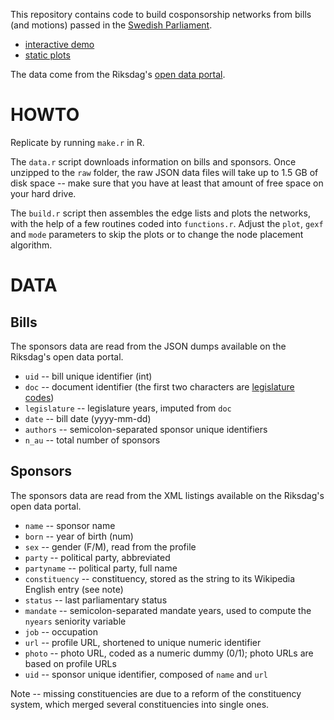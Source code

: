 This repository contains code to build cosponsorship networks from bills (and motions) passed in the [Swedish Parliament](http://www.riksdagen.se/).

- [interactive demo](http://briatte.org/riksdag)
- [static plots](http://briatte.org/riksdag/plots.html)

The data come from the Riksdag's [open data portal](http://data.riksdagen.se/).

# HOWTO

Replicate by running `make.r` in R.

The `data.r` script downloads information on bills and sponsors. Once unzipped to the `raw` folder, the raw JSON data files will take up to 1.5 GB of disk space -- make sure that you have at least that amount of free space on your hard drive.

The `build.r` script then assembles the edge lists and plots the networks, with the help of a few routines coded into `functions.r`. Adjust the `plot`, `gexf` and `mode` parameters to skip the plots or to change the node placement algorithm.

# DATA

## Bills

The sponsors data are read from the JSON dumps available on the Riksdag's open data portal.

- `uid` -- bill unique identifier (int)
- `doc` -- document identifier (the first two characters are [legislature codes](http://data.riksdagen.se/sv/sa-funkar-dokument-id))
- `legislature` -- legislature years, imputed from `doc`
- `date` -- bill date (yyyy-mm-dd)
- `authors` -- semicolon-separated sponsor unique identifiers
- `n_au` -- total number of sponsors

## Sponsors

The sponsors data are read from the XML listings available on the Riksdag's open data portal.

- `name` -- sponsor name
- `born` -- year of birth (num)
- `sex` -- gender (F/M), read from the profile
- `party` -- political party, abbreviated
- `partyname` -- political party, full name
- `constituency` -- constituency, stored as the string to its Wikipedia English entry (see note)
- `status` -- last parliamentary status
- `mandate` -- semicolon-separated mandate years, used to compute the `nyears` seniority variable
- `job` -- occupation
- `url` -- profile URL, shortened to unique numeric identifier
- `photo` -- photo URL, coded as a numeric dummy (0/1); photo URLs are based on profile URLs
- `uid` -- sponsor unique identifier, composed of `name` and `url`

Note -- missing constituencies are due to a reform of the constituency system, which merged several constituencies into single ones.
